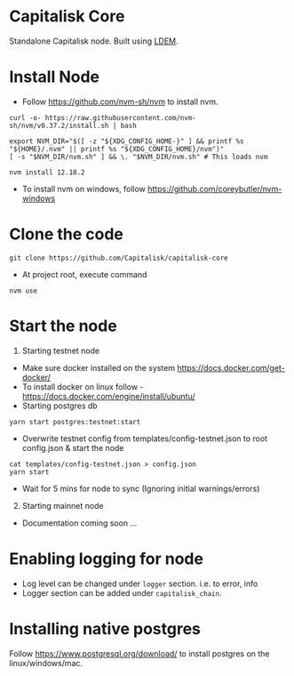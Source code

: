 # Capitalisk Core
Standalone Capitalisk node. Built using [LDEM](https://github.com/jondubois/ldem).

# Install Node
- Follow https://github.com/nvm-sh/nvm to install nvm.
```shell script
curl -o- https://raw.githubusercontent.com/nvm-sh/nvm/v0.37.2/install.sh | bash
```
```shell script
export NVM_DIR="$([ -z "${XDG_CONFIG_HOME-}" ] && printf %s "${HOME}/.nvm" || printf %s "${XDG_CONFIG_HOME}/nvm")"
[ -s "$NVM_DIR/nvm.sh" ] && \. "$NVM_DIR/nvm.sh" # This loads nvm
```
```shell script
nvm install 12.18.2
```
- To install nvm on windows, follow https://github.com/coreybutler/nvm-windows

# Clone the code 
```shell script
git clone https://github.com/Capitalisk/capitalisk-core
```
- At project root, execute command
```shell script
nvm use 
```

# Start the node 
1. Starting testnet node
- Make sure docker installed on the system https://docs.docker.com/get-docker/
- To install docker on linux follow - https://docs.docker.com/engine/install/ubuntu/
- Starting postgres db
```shell script
yarn start postgres:testnet:start
```
- Overwrite testnet config from templates/config-testnet.json to root config.json & start the node
```shell script
cat templates/config-testnet.json > config.json 
yarn start
```
- Wait for 5 mins for node to sync (Ignoring initial warnings/errors)

2. Starting mainnet node
- Documentation coming soon ...

# Enabling logging for node
- Log level can be changed under `logger` section.
i.e. to error, info
- Logger section can be added under `capitalisk_chain`.

# Installing native postgres
Follow https://www.postgresql.org/download/ to install postgres on the linux/windows/mac.
